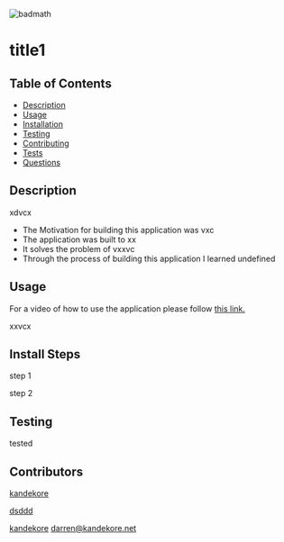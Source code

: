 

![badmath](https://img.shields.io/badge/license-MIT%2FApache--2.0-blue)

# title1  

## Table of Contents 

- [Description](#Description)
- [Usage](#usage)
- [Installation](#installation)
- [Testing](#testing)
- [Contributing](#Contributing)
- [Tests](#tests)
- [Questions](#Questions)


## Description

xdvcx
- The Motivation for building this application was  vxc
- The application was built to xx
- It solves the problem of vxxvc
- Through the process of building this application I learned undefined

## Usage

For a video of how to use the application please follow [this link.](cxvc)

xxvcx


## Install Steps


step 1

step 2

## Testing

tested

## Contributors


[kandekore](https://github.com/kandekore)



[dsddd](https://github.com/sdvdv)




[kandekore](https://github.com/kandekore)
[darren@kandekore.net](mailto:darren@kandekore.net)



